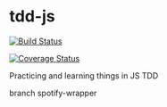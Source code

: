 # tdd-js

[![Build Status](https://travis-ci.org/matheushf/tdd-js.svg?branch=spotify-wrapper)](https://travis-ci.org/matheushf/tdd-js)

[![Coverage Status](https://coveralls.io/repos/github/matheushf/tdd-js/badge.svg?branch=spotify-wrapper)](https://coveralls.io/github/matheushf/tdd-js?branch=spotify-wrapper)


Practicing and learning things in JS TDD

branch spotify-wrapper
